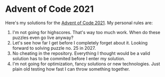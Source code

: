 # Advent of Code 2021

Here's my solutions for the [Advent of Code 2021](https://adventofcode.com/2021). My personal rules are:

1. I'm not going for highscores. That's way too much work. When do these puzzles even go live anyway?
2. Let's see how far I get before I completely forget about it. Looking forward to solving puzzle no. 25 in 2027.
3. No cheating in the repository. Everything I thought would be a valid solution has to be commited before I enter my solution.
4. I'm not going for optimization, fancy solutions or new technologies. Just plain old testing how fast I can throw something together.